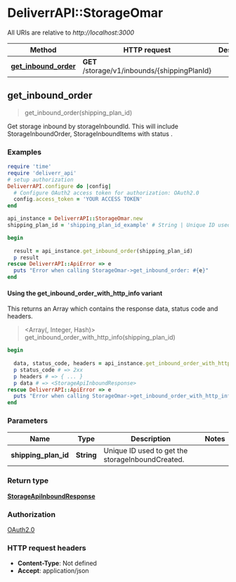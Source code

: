 # DeliverrAPI::StorageOmar

All URIs are relative to *http://localhost:3000*

| Method | HTTP request | Description |
| ------ | ------------ | ----------- |
| [**get_inbound_order**](StorageOmar.md#get_inbound_order) | **GET** /storage/v1/inbounds/{shippingPlanId} |  |


## get_inbound_order

> <StorageApiInboundResponse> get_inbound_order(shipping_plan_id)



Get storage inbound by storageInboundId. This will include StorageInboundOrder, StorageInboundItems with status .

### Examples

```ruby
require 'time'
require 'deliverr_api'
# setup authorization
DeliverrAPI.configure do |config|
  # Configure OAuth2 access token for authorization: OAuth2.0
  config.access_token = 'YOUR ACCESS TOKEN'
end

api_instance = DeliverrAPI::StorageOmar.new
shipping_plan_id = 'shipping_plan_id_example' # String | Unique ID used to get the storageInboundCreated.

begin
  
  result = api_instance.get_inbound_order(shipping_plan_id)
  p result
rescue DeliverrAPI::ApiError => e
  puts "Error when calling StorageOmar->get_inbound_order: #{e}"
end
```

#### Using the get_inbound_order_with_http_info variant

This returns an Array which contains the response data, status code and headers.

> <Array(<StorageApiInboundResponse>, Integer, Hash)> get_inbound_order_with_http_info(shipping_plan_id)

```ruby
begin
  
  data, status_code, headers = api_instance.get_inbound_order_with_http_info(shipping_plan_id)
  p status_code # => 2xx
  p headers # => { ... }
  p data # => <StorageApiInboundResponse>
rescue DeliverrAPI::ApiError => e
  puts "Error when calling StorageOmar->get_inbound_order_with_http_info: #{e}"
end
```

### Parameters

| Name | Type | Description | Notes |
| ---- | ---- | ----------- | ----- |
| **shipping_plan_id** | **String** | Unique ID used to get the storageInboundCreated. |  |

### Return type

[**StorageApiInboundResponse**](StorageApiInboundResponse.md)

### Authorization

[OAuth2.0](../README.md#OAuth2.0)

### HTTP request headers

- **Content-Type**: Not defined
- **Accept**: application/json

